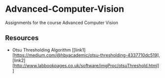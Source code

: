# Advanced-Computer-Vision
Assignments for the course Advanced Computer Vision

## Resources
- Otsu Thresholding Algorithm [[link1][https://medium.com/@hbyacademic/otsu-thresholding-4337710dc519], [link2][http://www.labbookpages.co.uk/software/imgProc/otsuThreshold.html]]

